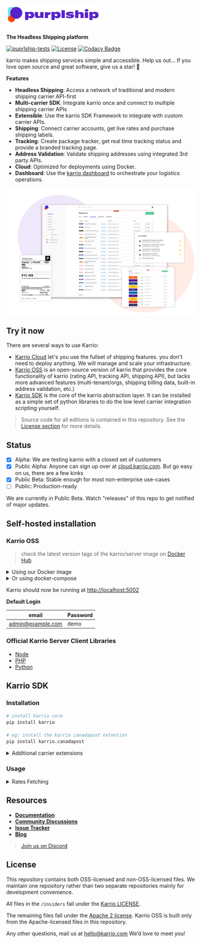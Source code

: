 # <a href="https://karrio.io" target="_blank"><picture><source srcset="./server/main/karrio/server/static/extra/branding/logo-inverted.svg" media="(prefers-color-scheme: dark)"/><img alt="Karrio" src="./server/main/karrio/server/static/extra/branding/logo.svg" height="50px" /></picture></a>

**The Headless Shipping platform**

[![puprlship-tests](https://github.com/karrio/karrio/actions/workflows/tests.yml/badge.svg)](https://github.com/karrio/karrio/actions/workflows/tests.yml)
[![License](https://img.shields.io/badge/License-Apache_2.0-blue.svg)](./LICENSE)
[![Codacy Badge](https://app.codacy.com/project/badge/Grade/cc2ac4fcb6004bca84e42a90d8acfe41)](https://www.codacy.com/gh/karrio/karrio/dashboard?utm_source=github.com&amp;utm_medium=referral&amp;utm_content=karrio/karrio&amp;utm_campaign=Badge_Grade)

karrio makes shipping services simple and accessible.
Help us out… If you love open source and great software, give us a star! 🌟

**Features**

- **Headless Shipping**: Access a network of traditional and modern shipping carrier API-first
- **Multi-carrier SDK**: Integrate karrio once and connect to multiple shipping carrier APIs
- **Extensible**: Use the karrio SDK Framework to integrate with custom carrier APIs.
- **Shipping**: Connect carrier accounts, get live rates and purchase shipping labels.
- **Tracking**: Create package tracker, get real time tracking status and provide a branded tracking page.
- **Address Validation**: Validate shipping addresses using integrated 3rd party APIs.
- **Cloud**: Optimized for deployments using Docker.
- **Dashboard**: Use the [karrio dashboard](https://github.com/karrio/karrio-dashboard) to orchestrate your logistics operations.

<picture><img alt="Karrio Dashboard" src="./screenshots/dashboard.png" /></picture>

## Try it now

There are several ways to use Karrio:

- [Karrio Cloud](https://cloud.karrio.com) let's you use the fullset of shipping features. you don't need to deploy anything. We will manage and scale your infrastructure.
- [Karrio OSS](#karrio-oss) is an open-source version of karrio that provides the core functionality of karrio (rating API, tracking API, shipping API), but lacks more advanced features (multi-tenant/orgs, shipping billing data, built-in address validation, etc.)
- [Karrio SDK](#karrio-sdk) is the core of the karrio abstraction layer. It can be installed as a simple set of python libraries to do the low level carrier integration scripting yourself.

> Source code for all editions is contained in this repository. See the [License section](#license) for more details.

## Status

- [x] Alpha: We are testing karrio with a closed set of customers
- [x] Public Alpha: Anyone can sign up over at [cloud.karrio.com](cloud.karrio.com). But go easy on us, there are a few kinks
- [x] Public Beta: Stable enough for most non-enterprise use-cases
- [ ] Public: Production-ready

We are currently in Public Beta. Watch "releases" of this repo to get notified of major updates.

## Self-hosted installation

### Karrio OSS

> check the latest version tags of the karrio/server image on [Docker Hub](https://hub.docker.com/r/karrio/server/tags)

<details>
<summary>Using our Docker image</summary>

- Start a Postgres database

```bash
docker run -d \
  --name db --rm \
  -e POSTGRES_DB=db \
  -e POSTGRES_USER=postgres \
  -e POSTGRES_PASSWORD=postgres \
  postgres
```

- Run your shipping API

```bash
docker run -d \
  --name pship --rm \
  -e DEBUG_MODE=True \
  -e ADMIN_EMAIL=admin@example.com \
  -e ADMIN_PASSWORD=demo \
  --link=db:db -p 5002:5002 \
  danh91.docker.scarf.sh/karrio/server:2022.2
```

</details>

<details>
<summary>Or using docker-compose</summary>

- Create a `docker-compose.yml` file

```yaml
version: '3'

services:
  db:
    image: postgres
    restart: unless-stopped
    environment:
      POSTGRES_DB: "db"
      POSTGRES_USER: "postgres"
      POSTGRES_PASSWORD: "postgres"
    networks:
      - db_network

  pship:
    image: danh91.docker.scarf.sh/karrio/server:2022.2
    restart: unless-stopped
    environment:
      - DEBUG_MODE=True
      - ALLOWED_HOSTS=*
      - ADMIN_EMAIL=admin@example.com
      - ADMIN_PASSWORD=demo
      - DATABASE_NAME=db
      - DATABASE_HOST=db
      - DATABASE_PORT=5432
      - DATABASE_USERNAME=postgres
      - DATABASE_PASSWORD=postgres
    depends_on:
      - db
    networks:
      - db_network

volumes:
  pshipdb:
    driver: local

networks:
  db_network:
    driver: bridge
```

- Run the application

```terminal
docker-compose up
```

</details>

Karrio should now be running at <http://localhost:5002>

**Default Login**

| email             | Password |
| ----------------- | -------- |
| admin@example.com | demo     |

### Official Karrio Server Client Libraries

- [Node](https://github.com/karrio/karrio-node)
- [PHP](https://github.com/karrio/karrio-php-client)
- [Python](https://github.com/karrio/karrio-python-client)

## Karrio SDK

### Installation

```bash
# install karrio core
pip install karrio

# eg: install the karrio canadapost extention
pip install karrio.canadapost
```

<details>
<summary>Additional carrier extensions</summary>

- `karrio.aramex`
- `karrio.australiapost`
- `karrio.canadapost`
- `karrio.canpar`
- `karrio.dhl-express`
- `karrio.dhl-poland`
- `karrio.dhl-universal`
- `karrio.dicom`
- `karrio.fedex`
- `karrio.purolator`
- `karrio.royalmail`
- `karrio.sendle`
- `karrio.sf-express`
- `karrio.tnt`
- `karrio.ups`
- `karrio.usps`
- `karrio.usps-international`
- `karrio.yanwen`
- `karrio.yunexpress`

</details>

### Usage

<details>
<summary>Rates Fetching</summary>

- Fetch shipping rates

```python
import karrio
from karrio.core.models import Address, Parcel, RateRequest
from karrio.mappers.canadapost import Settings


# Initialize a carrier gateway
canadapost = karrio.gateway["canadapost"].create(
    Settings(
        username="6e93d53968881714",
        password="0bfa9fcb9853d1f51ee57a",
        customer_number="2004381",
        contract_id="42708517",
        test=True
    )
)

# Fetching shipment rates

# Provide the shipper's address
shipper = Address(
    postal_code="V6M2V9",
    city="Vancouver",
    country_code="CA",
    state_code="BC",
    address_line1="5840 Oak St"
)

# Provide the recipient's address
recipient = Address(
    postal_code="E1C4Z8",
    city="Moncton",
    country_code="CA",
    state_code="NB",
    residential=False,
    address_line1="125 Church St"
)

# Specify your package dimensions and weight
parcel = Parcel(
    height=3.0,
    length=6.0,
    width=3.0,
    weight=0.5,
    weight_unit='KG',
    dimension_unit='CM'
)

# Prepare a rate request
rate_request = RateRequest(
    shipper=shipper,
    recipient=recipient,
    parcels=[parcel],
    services=["canadapost_xpresspost"],
)

# Send a rate request using a carrier gateway
response = karrio.Rating.fetch(rate_request).from_(canadapost)

# Parse the returned response
rates, messages = response.parse()

print(rates)
# [
#     RateDetails(
#         carrier_name="canadapost",
#         carrier_id="canadapost",
#         currency="CAD",
#         transit_days=2,
#         service="canadapost_xpresspost",
#         discount=1.38,
#         base_charge=12.26,
#         total_charge=13.64,
#         duties_and_taxes=0.0,
#         extra_charges=[
#             ChargeDetails(name="Automation discount", amount=-0.37, currency="CAD"),
#             ChargeDetails(name="Fuel surcharge", amount=1.75, currency="CAD"),
#         ],
#     )
# ]
```

</details>

## Resources

- [**Documentation**](https://karrio.io/docs)
- [**Community Discussions**](https://github.com/karrio/karrio/discussions)
- [**Issue Tracker**](https://github.com/karrio/karrio/issues)
- [**Blog**](https://karrio.io/blog)

> [Join us on Discord](https://discord.gg/gS88uE7sEx)

## License

This repository contains both OSS-licensed and non-OSS-licensed files. We maintain one repository rather than two separate repositories mainly for development convenience.

All files in the `/insiders` fall under the [Karrio LICENSE](/insiders/LICENSE).

The remaining files fall under the [Apache 2 license](LICENSE). Karrio OSS is built only from the Apache-licensed files in this repository.

Any other questions, mail us at hello@karrio.com We’d love to meet you!
